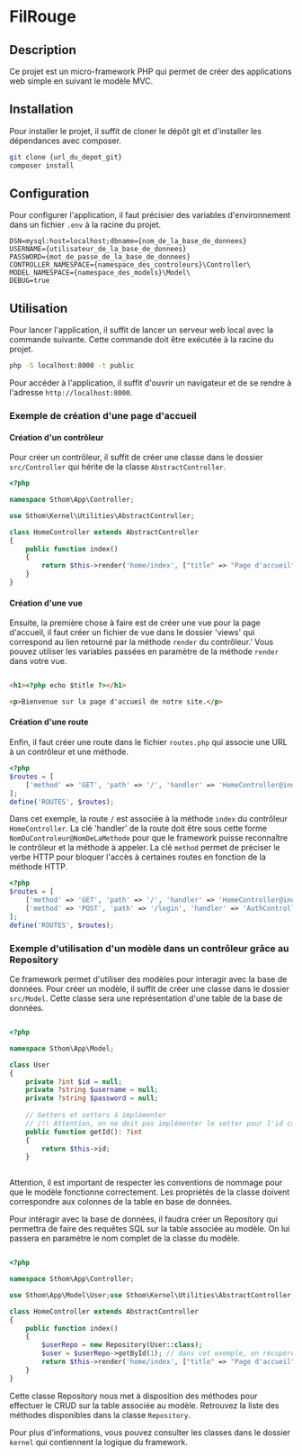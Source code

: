 # FilRouge

## Description

Ce projet est un micro-framework PHP qui permet de créer des applications web simple en suivant le modèle MVC.

## Installation

Pour installer le projet, il suffit de cloner le dépôt git et d'installer les dépendances avec composer.

```bash
git clone {url_du_depot_git}
composer install
```

## Configuration

Pour configurer l'application, il faut précisier des variables d'environnement dans un fichier `.env` à la racine du
projet.

```env
DSN=mysql:host=localhost;dbname={nom_de_la_base_de_donnees}
USERNAME={utilisateur_de_la_base_de_donnees}
PASSWORD={mot_de_passe_de_la_base_de_donnees}
CONTROLLER_NAMESPACE={namespace_des_controleurs}\Controller\
MODEL_NAMESPACE={namespace_des_models}\Model\
DEBUG=true
```

## Utilisation

Pour lancer l'application, il suffit de lancer un serveur web local avec la commande suivante.
Cette commande doit être exécutée à la racine du projet.

```bash
php -S localhost:8000 -t public
```

Pour accéder à l'application, il suffit d'ouvrir un navigateur et de se rendre à l'adresse `http://localhost:8000`.

### Exemple de création d'une page d'accueil

#### Création d'un contrôleur

Pour créer un contrôleur, il suffit de créer une classe dans le dossier `src/Controller` qui hérite de la
classe `AbstractController`.

```php
<?php

namespace Sthom\App\Controller;

use Sthom\Kernel\Utilities\AbstractController;

class HomeController extends AbstractController
{
    public function index()
    {
        return $this->render('home/index', ["title" => "Page d'accueil"]);
    }
}
```

#### Création d'une vue

Ensuite, la première chose à faire est de créer une vue pour la page d'accueil, il faut créer un fichier de vue dans le
dossier 'views' qui correspond au lien retourné par la méthode `render` du contrôleur.'
Vous pouvez utiliser les variables passées en paramètre de la méthode `render` dans votre vue.

```html

<h1><?php echo $title ?></h1>

<p>Bienvenue sur la page d'accueil de notre site.</p>
```

#### Création d'une route

Enfin, il faut créer une route dans le fichier `routes.php` qui associe une URL à un contrôleur et une méthode.

```php
<?php
$routes = [
    ['method' => 'GET', 'path' => '/', 'handler' => 'HomeController@index'],
];
define('ROUTES', $routes);
```

Dans cet exemple, la route `/` est associée à la méthode `index` du contrôleur `HomeController`. 
La clé 'handler' de la route doit être sous cette forme `NomDuControleur@NomDeLaMethode` pour que le framework puisse reconnaître le contrôleur et la méthode à appeler.
La clé `method` permet de préciser le verbe HTTP pour bloquer l'accès à certaines routes en fonction de la méthode HTTP.

```php
<?php
$routes = [
    ['method' => 'GET', 'path' => '/', 'handler' => 'HomeController@index'],
    ['method' => 'POST', 'path' => '/login', 'handler' => 'AuthController@login']
];
define('ROUTES', $routes);
```

### Exemple d'utilisation d'un modèle dans un contrôleur grâce au Repository

Ce framework permet d'utiliser des modèles pour interagir avec la base de données.
Pour créer un modèle, il suffit de créer une classe dans le dossier `src/Model`. Cette classe sera une représentation
d'une table de la base de données.

```php

<?php

namespace Sthom\App\Model;

class User
{
    private ?int $id = null;
    private ?string $username = null;
    private ?string $password = null;
    
    // Getters et setters à implémenter
    // /!\ Attention, on ne doit pas implémenter le setter pour l'id car il est généré automatiquement par la base de données
    public function getId(): ?int
    {
        return $this->id;
    }
    
```

Attention, il est important de respecter les conventions de nommage pour que le modèle fonctionne correctement.
Les propriétés de la classe doivent correspondre aux colonnes de la table en base de données.

Pour intéragir avec la base de données, il faudra créer un Repository qui permettra de faire des requêtes SQL sur la table associée au modèle.
On lui passera en paramètre le nom complet de la classe du modèle.

```php

<?php

namespace Sthom\App\Controller;

use Sthom\App\Model\User;use Sthom\Kernel\Utilities\AbstractController;

class HomeController extends AbstractController
{
    public function index()
    {
        $userRepo = new Repository(User::class);
        $user = $userRepo->getById(1); // dans cet exemple, on récupère l'utilisateur avec l'id 1
        return $this->render('home/index', ["title" => "Page d'accueil", "user" => $user]);
    }
}
```

Cette classe Repository nous met à disposition des méthodes pour effectuer le CRUD sur la table associée au modèle.
Retrouvez la liste des méthodes disponibles dans la classe `Repository`.


Pour plus d'informations, vous pouvez consulter les classes dans le dossier `kernel` qui contiennent la logique du framework.














